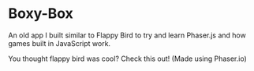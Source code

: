 # Boxy-Box
An old app I built similar to Flappy Bird to try and learn Phaser.js and how games built in JavaScript work.

You thought flappy bird was cool? Check this out! (Made using Phaser.io)
